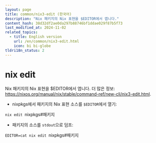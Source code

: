 ```yaml
---
layout: page
title: common/nix3-edit (한국어)
description: "Nix 패키지의 Nix 표현을 $EDITOR에서 엽니다."
content_hash: 38d32df2ae0da297b88746bf1ddae029f87b5f73
last_modified_at: 2024-11-02
related_topics:
  - title: English version
    url: /en/common/nix3-edit.html
    icon: bi bi-globe
tldri18n_status: 2
---
```

# nix edit

Nix 패키지의 Nix 표현을 $EDITOR에서 엽니다.
더 많은 정보: <https://nixos.org/manual/nix/stable/command-ref/new-cli/nix3-edit.html>.

- nixpkgs에서 패키지의 Nix 표현 소스를 `$EDITOR`에서 열기:

`nix edit `<span class="tldr-var badge badge-pill bg-dark-lm bg-white-dm text-white-lm text-dark-dm font-weight-bold">nixpkgs#패키지</span>

- 패키지의 소스를 `stdout`으로 덤프:

`EDITOR=cat nix edit `<span class="tldr-var badge badge-pill bg-dark-lm bg-white-dm text-white-lm text-dark-dm font-weight-bold">nixpkgs#패키지</span>
